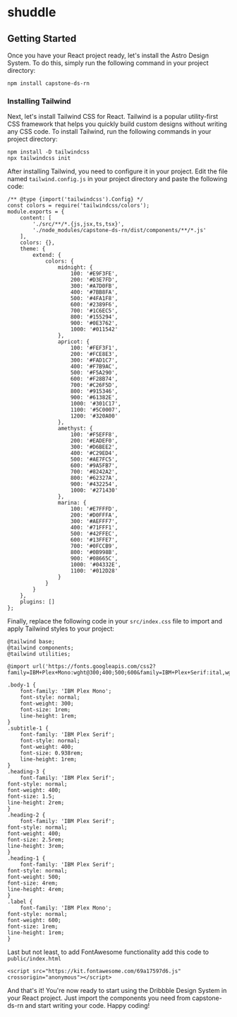 # shuddle
## Getting Started
Once you have your React project ready, let's install the Astro Design System. To do this, simply run the following command in your project directory:

```
npm install capstone-ds-rn
```

### Installing Tailwind
Next, let's install Tailwind CSS for React. Tailwind is a popular utility-first CSS framework that helps you quickly build custom designs without writing any CSS code. To install Tailwind, run the following commands in your project directory:

```
npm install -D tailwindcss
npx tailwindcss init
```

After installing Tailwind, you need to configure it in your project. Edit the file named `tailwind.config.js` in your project directory and paste the following code:
```
/** @type {import('tailwindcss').Config} */
const colors = require('tailwindcss/colors');
module.exports = {
	content: [
		'./src/**/*.{js,jsx,ts,tsx}',
		'./node_modules/capstone-ds-rn/dist/components/**/*.js'
	],
	colors: {},
	theme: {
		extend: {
			colors: {
				midnight: {
					100: '#E9F3FE',
					200: '#D3E7FD',
					300: '#A7D0FB',
					400: '#7BB8FA',
					500: '#4FA1F8',
					600: '#2389F6',
					700: '#1C6EC5',
					800: '#155294',
					900: '#0E3762',
					1000: '#011542'
				},
				apricot: {
					100: '#FEF3F1',
					200: '#FCE8E3',
					300: '#FAD1C7',
					400: '#F7B9AC',
					500: '#F5A290',
					600: '#F28B74',
					700: '#C26F5D',
					800: '#915346',
					900: '#61382E',
					1000: '#301C17',
					1100: '#5C0007',
					1200: '#320A00'
				},
				amethyst: {
					100: '#F5EFF8',
					200: '#EADEF0',
					300: '#D6BEE2',
					400: '#C29ED4',
					500: '#AE7FC5',
					600: '#9A5FB7',
					700: '#8242A2',
					800: '#62327A',
					900: '#432254',
					1000: '#271430'
				},
				marina: {
					100: '#E7FFFD',
					200: '#D0FFFA',
					300: '#AEFFF7',
					400: '#71FFF1',
					500: '#42FFEC',
					600: '#13FFE7',
					700: '#0FCCB9',
					800: '#0B998B',
					900: '#08665C',
					1000: '#04332E',
					1100: '#012D28'
				}
			}
		}
	},
	plugins: []
};
```

Finally, replace the following code in your `src/index.css` file to import and apply Tailwind styles to your project:
```
@tailwind base;
@tailwind components;
@tailwind utilities;

@import url('https://fonts.googleapis.com/css2?family=IBM+Plex+Mono:wght@300;400;500;600&family=IBM+Plex+Serif:ital,wght@0,200;0,300;0,400;0,500;0,600;1,200;1,300;1,400;1,500;1,600&display=swap');

.body-1 {
	font-family: 'IBM Plex Mono';
	font-style: normal;
	font-weight: 300;
	font-size: 1rem;
	line-height: 1rem;
}
.subtitle-1 {
	font-family: 'IBM Plex Serif';
	font-style: normal;
	font-weight: 400;
	font-size: 0.938rem;
	line-height: 1rem;
}
.heading-3 {
	font-family: 'IBM Plex Serif';
font-style: normal;
font-weight: 400;
font-size: 1.5;
line-height: 2rem;
}
.heading-2 {
	font-family: 'IBM Plex Serif';
font-style: normal;
font-weight: 400;
font-size: 2.5rem;
line-height: 3rem;
}
.heading-1 {
	font-family: 'IBM Plex Serif';
font-style: normal;
font-weight: 500;
font-size: 4rem;
line-height: 4rem;
}
.label {
	font-family: 'IBM Plex Mono';
font-style: normal;
font-weight: 600;
font-size: 1rem;
line-height: 1rem;
}
```


Last but not least, to add FontAwesome functionality add this code to `public/index.html`
```
<script src="https://kit.fontawesome.com/69a17597d6.js" crossorigin="anonymous"></script>
```
And that's it! You're now ready to start using the Dribbble Design System in your React project. Just import the components you need from capstone-ds-rn and start writing your code. Happy coding!
